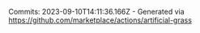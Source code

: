 Commits: 2023-09-10T14:11:36.166Z - Generated via https://github.com/marketplace/actions/artificial-grass
<br>
